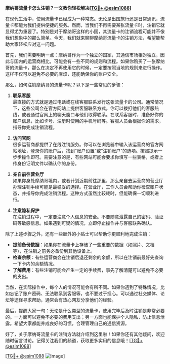 **摩纳哥流量卡怎么注销？一文教你轻松解决[[TG💪+ @esim1088](https://t.me/s/esim1088)]**

在现代生活中，使用流量卡已经成为一种常态。无论是出国旅行还是日常通讯，流量卡都能为我们提供便捷的服务。然而，当我们不再需要某张流量卡时，注销它就显得尤为重要了。特别是对于摩纳哥这样的小国，其流量卡的注销流程可能并不像我们想象中的那么简单。今天，我们就来聊聊摩纳哥流量卡的注销方法，希望能帮助大家轻松应对这一问题。

首先，我们需要明确一点：摩纳哥作为一个独立的国家，其通信市场相对独立，因此与国内的运营商相比，可能会有一些不同的规则和流程。如果你购买了一张摩纳哥的流量卡，那么在决定不再使用它的时候，一定要按照当地的规则来进行操作。这样不仅可以避免不必要的麻烦，还能确保你的账户安全。

那么，如何注销摩纳哥的流量卡呢？以下是一些常见的步骤：

1. **联系客服**  
   最直接的方式就是通过电话或在线客服联系发行这张流量卡的公司。通常情况下，这些公司会在官方网站上提供客服联系方式。你可以拨打他们的客服热线，或者通过官网上的聊天窗口与他们取得联系。在联系客服时，准备好你的账户信息，比如卡号、注册时使用的手机号码等。客服人员会根据你的需求，指导你完成注销流程。

2. **访问官网**  
   很多运营商都提供了在线注销服务。你可以在浏览器中输入该运营商的官方网站地址，登录你的账户后，找到“账户设置”或“注销账户”的选项。按照提示一步步操作即可。需要注意的是，有些网站可能会要求你填写一些表格，或者上传身份证明文件以确认你的身份。

3. **亲自前往营业厅**  
   如果你身处摩纳哥境内，或者计划近期前往那里，那么亲自去运营商的营业厅办理注销手续可能是最稳妥的选择。在营业厅，工作人员会帮助你检查账户状态，并指导你完成注销流程。这种方式虽然比较耗时，但能确保一切顺利进行。

4. **注意隐私保护**  
   在注销过程中，一定要注意个人信息的安全。不要随意泄露自己的密码、验证码等敏感信息。如果遇到可疑的情况，立即停止操作并与客服联系确认。

除了上述步骤之外，还有一些额外的小贴士可以帮助你更顺利地完成注销：

- **提前备份数据**：如果你在流量卡上存储了一些重要的数据（如照片、文档等），在注销之前务必备份到其他设备上。
- **检查余额**：有些运营商会在注销后退还剩余的余额，所以在注销前最好先查询一下卡内的余额情况。
- **了解费用**：有些注销可能会产生一定的手续费，事先了解清楚可以避免不必要的支出。

当然，在实际操作中，每个人的情况可能会有所不同。如果你遇到了特殊情况，比如忘记了账户密码、无法联系到客服等，也不要过于担心。可以通过社交媒体、论坛等途径寻求帮助，通常会有热心网友分享他们的经验。

最后，提醒大家一句：无论是什么类型的流量卡，使用完毕后及时注销是非常必要的。一方面可以避免不必要的费用支出；另一方面也能保护个人隐私，防止信息泄露。希望大家都能养成良好的习惯，合理管理自己的通信资源。

好了，关于摩纳哥流量卡的注销方法就介绍到这里啦！如果你还有其他疑问，欢迎随时留言讨论。记得关注我们的频道，获取更多实用的信息哦！[[TG💪+ @esim1088](https://t.me/s/esim1088)]

[[TG💪+ @esim1088](https://t.me/s/esim1088) ![Image](https://i.postimg.cc/4NQfJmqS/Snipaste-2025-05-13-00-14-12.png)]